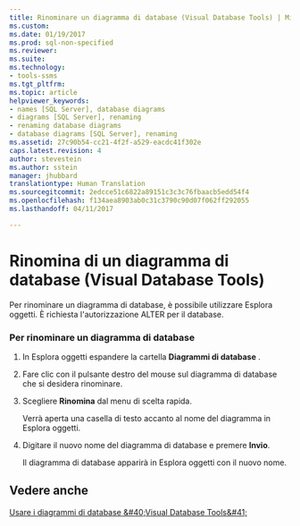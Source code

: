 ```yaml
---
title: Rinominare un diagramma di database (Visual Database Tools) | Microsoft Docs
ms.custom: 
ms.date: 01/19/2017
ms.prod: sql-non-specified
ms.reviewer: 
ms.suite: 
ms.technology:
- tools-ssms
ms.tgt_pltfrm: 
ms.topic: article
helpviewer_keywords:
- names [SQL Server], database diagrams
- diagrams [SQL Server], renaming
- renaming database diagrams
- database diagrams [SQL Server], renaming
ms.assetid: 27c90b54-cc21-4f2f-a529-eacdc41f302e
caps.latest.revision: 4
author: stevestein
ms.author: sstein
manager: jhubbard
translationtype: Human Translation
ms.sourcegitcommit: 2edcce51c6822a89151c3c3c76fbaacb5edd54f4
ms.openlocfilehash: f134aea8903ab0c31c3790c90d07f062ff292055
ms.lasthandoff: 04/11/2017

---
```

# <a name="rename-a-database-diagram-visual-database-tools"></a>Rinomina di un diagramma di database (Visual Database Tools)
Per rinominare un diagramma di database, è possibile utilizzare Esplora oggetti. È richiesta l'autorizzazione ALTER per il database.  
  
### <a name="to-rename-a-database-diagram"></a>Per rinominare un diagramma di database  
  
1.  In Esplora oggetti espandere la cartella **Diagrammi di database** .  
  
2.  Fare clic con il pulsante destro del mouse sul diagramma di database che si desidera rinominare.  
  
3.  Scegliere **Rinomina** dal menu di scelta rapida.  
  
    Verrà aperta una casella di testo accanto al nome del diagramma in Esplora oggetti.  
  
4.  Digitare il nuovo nome del diagramma di database e premere **Invio**.  
  
    Il diagramma di database apparirà in Esplora oggetti con il nuovo nome.  
  
## <a name="see-also"></a>Vedere anche  
[Usare i diagrammi di database &amp;#40;Visual Database Tools&amp;#41;](../../ssms/visual-db-tools/work-with-database-diagrams-visual-database-tools.md)  
  

